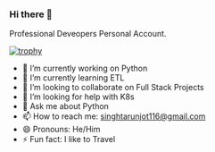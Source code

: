 ### Hi there 👋

Professional Deveopers Personal Account.

[![trophy](https://github-profile-trophy.vercel.app/?username=Tarunjot-Singh)](https://github.com/ryo-ma/github-profile-trophy)

<!--
**Tarunjot-Singh/Tarunjot-Singh** is a ✨ _special_ ✨ repository because its `README.md` (this file) appears on your GitHub profile.

Here are some ideas to get you started:

-->

- 🔭 I’m currently working on Python
- 🌱 I’m currently learning ETL
- 👯 I’m looking to collaborate on Full Stack Projects
- 🤔 I’m looking for help with K8s
- 💬 Ask me about Python
- 📫 How to reach me: singhtarunjot116@gmail.com
- 😄 Pronouns: He/Him
- ⚡ Fun fact: I like to Travel
